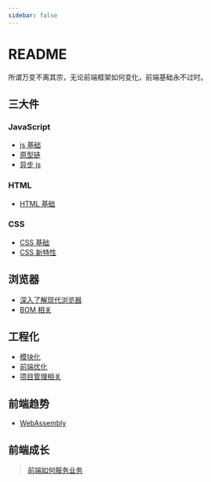 ```yaml
---
sidebar: false
---
```


# README

所谓万变不离其宗，无论前端框架如何变化，前端基础永不过时。

## 三大件
### JavaScript
- [js 基础](/language/1.js基础.md)
- [原型链](/language/3.原型链.md)
- [异步 js](/language/2.异步js.md)


### HTML
- [HTML 基础](/language/7.HTML.md)

### CSS
- [CSS 基础](/language/8.CSS.md)
- [CSS 新特性](/language/9.CSS3新特性.md)

## 浏览器
- [深入了解现代浏览器](/language/11.浏览器.md)
- [BOM 相关](/language/12.BOM.md)
## 工程化
- [模块化](/language/5.模块化.md)
- [前端优化](/language/6.前端优化.md)
- [项目管理相关](/language/13.项目管理.md)

## 前端趋势
- [WebAssembly](/language/10.前端趋势.md)

## 前端成长

> [前端如何服务业务](https://zhuanlan.zhihu.com/p/62722892)
